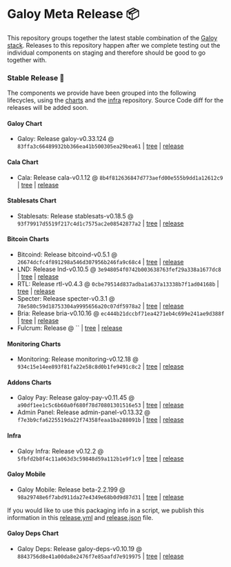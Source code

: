# Galoy Meta Release 📦

This repository groups together the latest stable combination of the [Galoy stack](https://github.com/GaloyMoney/awesome-galoy#tech-components).
Releases to this repository happen after we complete testing out the individual components on staging and therefore should be good to go together with.

### Stable Release 🎉

The components we provide have been grouped into the following lifecycles, using the [charts](https://github.com/GaloyMoney/charts) and the [infra](https://github.com/GaloyMoney/galoy-infra) repository.
Source Code diff for the releases will be added soon.

#### Galoy Chart
- Galoy: Release galoy-v0.33.124 @ `83ffa3c66489932bb366ea41b500305ea29bea61` | [tree](https://github.com/GaloyMoney/charts/tree/83ffa3c66489932bb366ea41b500305ea29bea61/charts/galoy) | [release](https://github.com/GaloyMoney/charts/releases/tag/galoy-v0.33.124)

#### Cala Chart
- Cala: Release cala-v0.1.12 @ `8b4f812636847d773aefd00e555b9dd1a12612c9` | [tree](https://github.com/GaloyMoney/charts/tree/8b4f812636847d773aefd00e555b9dd1a12612c9/charts/cala) | [release](https://github.com/GaloyMoney/charts/releases/tag/cala-v0.1.12)

#### Stablesats Chart
- Stablesats: Release stablesats-v0.18.5 @ `93f79917d5519f217c4d1c7575ac2e08542877a2` | [tree](https://github.com/GaloyMoney/charts/tree/93f79917d5519f217c4d1c7575ac2e08542877a2/charts/stablesats) | [release](https://github.com/GaloyMoney/charts/releases/tag/stablesats-v0.18.5)

#### Bitcoin Charts
- Bitcoind: Release bitcoind-v0.5.1 @ `26674dcfc4f891298a546d307956b246fa9c68c4` | [tree](https://github.com/GaloyMoney/charts/tree/26674dcfc4f891298a546d307956b246fa9c68c4/charts/bitcoind) | [release](https://github.com/GaloyMoney/charts/releases/tag/bitcoind-v0.5.1)
- LND: Release lnd-v0.10.5 @ `3e948054f0742b003638763fef29a338a1677dc8` | [tree](https://github.com/GaloyMoney/charts/tree/3e948054f0742b003638763fef29a338a1677dc8/charts/lnd) | [release](https://github.com/GaloyMoney/charts/releases/tag/lnd-v0.10.5)
- RTL: Release rtl-v0.4.3 @ `0cbe79514d837adba1a637a13338b7f1ad04168b` | [tree](https://github.com/GaloyMoney/charts/tree/0cbe79514d837adba1a637a13338b7f1ad04168b/charts/rtl) | [release](https://github.com/GaloyMoney/charts/releases/tag/rtl-v0.4.3)
- Specter: Release specter-v0.3.1 @ `78e580c59d18753304a9995656a20c07df5978a2` | [tree](https://github.com/GaloyMoney/charts/tree/78e580c59d18753304a9995656a20c07df5978a2/charts/specter) | [release](https://github.com/GaloyMoney/charts/releases/tag/specter-v0.3.1)
- Bria: Release bria-v0.10.16 @ `ec444b21dccbf71ea4271eb4c699e241ae9d388f` | [tree](https://github.com/GaloyMoney/charts/tree/ec444b21dccbf71ea4271eb4c699e241ae9d388f/charts/bria) | [release](https://github.com/GaloyMoney/charts/releases/tag/bria-v0.10.16)
- Fulcrum: Release  @ `` | [tree](https://github.com/GaloyMoney/charts/tree//charts/fulcrum) | [release](https://github.com/GaloyMoney/charts/releases/tag/)

#### Monitoring Charts
- Monitoring: Release monitoring-v0.12.18 @ `934c15e14ee893f81fa22e58c8d0b1fe9491c8c2` | [tree](https://github.com/GaloyMoney/charts/tree/934c15e14ee893f81fa22e58c8d0b1fe9491c8c2/charts/monitoring) | [release](https://github.com/GaloyMoney/charts/releases/tag/monitoring-v0.12.18)

#### Addons Charts
- Galoy Pay: Release galoy-pay-v0.11.45 @ `a90df1ee1c5c6b60a0f680f78d70801301516e53` | [tree](https://github.com/GaloyMoney/charts/tree/a90df1ee1c5c6b60a0f680f78d70801301516e53/charts/galoy-pay) | [release](https://github.com/GaloyMoney/charts/releases/tag/galoy-pay-v0.11.45)
- Admin Panel: Release admin-panel-v0.13.32 @ `f7e3b9cfa6225519da22f74358feaa1ba288091b` | [tree](https://github.com/GaloyMoney/charts/tree/f7e3b9cfa6225519da22f74358feaa1ba288091b/charts/admin-panel) | [release](https://github.com/GaloyMoney/charts/releases/tag/admin-panel-v0.13.32)

#### Infra

- Galoy Infra: Release v0.12.2 @ `5fbfd2b8f4c11a063d3c59848d59a112b1e9f1c9` | [tree](https://github.com/GaloyMoney/galoy-infra/tree/5fbfd2b8f4c11a063d3c59848d59a112b1e9f1c9) | [release](https://github.com/GaloyMoney/galoy-infra/releases/tag/v0.12.2)

#### Galoy Mobile

- Galoy Mobile: Release beta-2.2.199 @ `98a29748e6f7abd911da27e4349e68b0d9d87d31` | [tree](https://github.com/GaloyMoney/galoy-mobile/tree/98a29748e6f7abd911da27e4349e68b0d9d87d31) | [release](https://github.com/GaloyMoney/galoy-mobile/releases/tag/beta-2.2.199)

If you would like to use this packaging info in a script, we publish this information in this [release.yml](./release.yml) and [release.json](./release.json) file.

#### Galoy Deps Chart
- Galoy Deps: Release galoy-deps-v0.10.19 @ `8843756d8e41a00da8e2476f7e85aafd7e919975` | [tree](https://github.com/GaloyMoney/charts/tree/8843756d8e41a00da8e2476f7e85aafd7e919975/charts/galoy-deps) | [release](https://github.com/GaloyMoney/charts/releases/tag/galoy-deps-v0.10.19)
